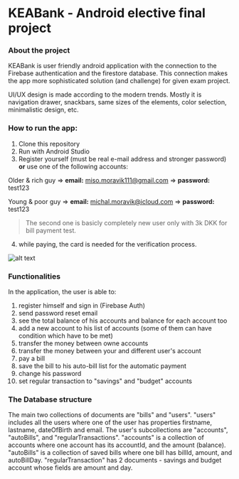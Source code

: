 # KEABank - Android elective final project
### About the project
KEABank is user friendly android application with the connection to the Firebase authentication and the firestore database. This connection makes the app more sophisticated solution (and challenge) for given exam project. 

UI/UX design is made according to the modern trends. Mostly it is navigation drawer, snackbars, same sizes of the elements, color selection, minimalistic design, etc.

### How to run the app:
1. Clone this repository
2. Run with Android Studio
3. Register yourself (must be real e-mail address and stronger password) **or** use one of the following accounts:

Older & rich guy => **email:** miso.moravik111@gmail.com => **password:** test123

Young & poor guy => **email:** michal.moravik@icloud.com => **password:** test123

>The second one is basicly completely new user only with 3k DKK for bill payment test.

4. while paying, the card is needed for the verification process. 

![alt text](https://i.imgur.com/X9vvq1i.png)

### Functionalities
In the application, the user is able to:
1. register himself and sign in (Firebase Auth)
2. send password reset email
3. see the total balance of his accounts and balance for each account too
4. add a new account to his list of accounts (some of them can have condition which have to be met)
5. transfer the money between owne accounts
6. transfer the money between your and different user's account
7. pay a bill
8. save the bill to his auto-bill list for the automatic payment
9. change his password
10. set regular transaction to "savings" and "budget" accounts

### The Database structure
The main two collections of documents are "bills" and "users".  "users" includes all the users where one of the user has properties firstname, lastname, dateOfBirth and email. The user's subcollections are "accounts", "autoBills", and "regularTransactions". "accounts" is a collection of accounts where one account has its accountId, and the amount (balance). "autoBills" is a collection of saved bills where one bill has billId, amount, and autoBillDay. "regularTransaction" has 2 documents - savings and budget account whose fields are amount and day.
